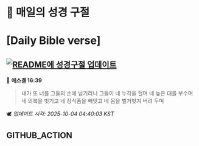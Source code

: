 # 🙏 매일의 성경 구절
# [Daily Bible verse]
## [![README에 성경구절 업데이트](https://github.com/DONGSUKA/first_test/actions/workflows/update-readme-bible.yml/badge.svg)](https://github.com/DONGSUKA/first_test/actions/workflows/update-readme-bible.yml)
<!-- START_BIBLE_VERSE -->
📖 **에스겔 16:39**
> 내가 또 너를 그들의 손에 넘기리니 그들이 네 누각을 헐며 네 높은 대를 부수며 네 의복을 벗기고 네 장식품을 빼앗고 네 몸을 벌거벗겨 버려 두며

🕊️ _업데이트 시각: 2025-10-04 04:40:03 KST_
  <!-- END_BIBLE_VERSE -->
## GITHUB_ACTION
